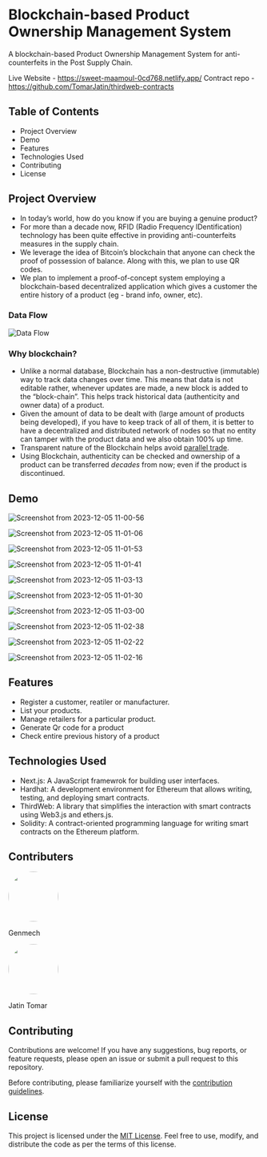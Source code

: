 # Blockchain-based Product Ownership Management System

A blockchain-based Product Ownership Management System for anti-counterfeits in the Post Supply Chain.

Live Website - https://sweet-maamoul-0cd768.netlify.app/
Contract repo - https://github.com/TomarJatin/thirdweb-contracts

## Table of Contents

- Project Overview
- Demo
- Features
- Technologies Used
- Contributing
- License


## Project Overview <a name="description"></a>
+ In today’s world, how do you know if you are buying a genuine product?
+ For more than a decade now, RFID (Radio Frequency IDentification) technology has been quite effective in providing anti-counterfeits measures in the supply chain.
+ We leverage the idea of Bitcoin’s blockchain that anyone can check the proof of possession of balance. Along with this, we plan to use QR codes.
+ We plan to implement a proof-of-concept system employing a blockchain-based decentralized application which gives a customer the entire history of a product (eg - brand info, owner, etc).

### Data Flow
![Data Flow](https://imgur.com/VGIPtDU.png)

### Why blockchain? <a name="why_blockchain"></a>
+ Unlike a normal database, Blockchain has a non-destructive (immutable) way to track data changes over time. This means that data is not editable rather, whenever updates are made, a new block is added to the “block-chain”. This helps track historical data (authenticity and owner data) of a product.
+ Given the amount of data to be dealt with (large amount of products being developed), if you have to keep track of all of them, it is better to have a decentralized and distributed network of nodes so that no entity can tamper with the product data and we also obtain 100% up time.
+ Transparent nature of the Blockchain helps avoid [parallel trade](https://en.wikipedia.org/wiki/Parallel_import).
+ Using Blockchain, authenticity can be checked and ownership of a product can be transferred _decades_ from now; even if the product is discontinued.

## Demo


![Screenshot from 2023-12-05 11-00-56](https://github.com/TomarJatin/fake-product-detection-client/assets/91650461/2f4fb134-96a9-426b-b257-419310e56c5a)
  
![Screenshot from 2023-12-05 11-01-06](https://github.com/TomarJatin/fake-product-detection-client/assets/91650461/9ae8ed1e-f404-4dd7-b61b-c225aac87f66)

![Screenshot from 2023-12-05 11-01-53](https://github.com/TomarJatin/fake-product-detection-client/assets/91650461/ca49511f-e655-4c10-a38f-38620e2fbf79)

![Screenshot from 2023-12-05 11-01-41](https://github.com/TomarJatin/fake-product-detection-client/assets/91650461/b0ed96b2-d3e1-479d-8bc5-24725afe8948)

![Screenshot from 2023-12-05 11-03-13](https://github.com/TomarJatin/fake-product-detection-client/assets/91650461/3549aad0-d41a-476f-925e-63b6687f650f)

![Screenshot from 2023-12-05 11-01-30](https://github.com/TomarJatin/fake-product-detection-client/assets/91650461/43ea996a-2167-439e-ac33-8cbe5038e82a)

![Screenshot from 2023-12-05 11-03-00](https://github.com/TomarJatin/fake-product-detection-client/assets/91650461/b8cb2942-d0f1-4f70-94cc-afa3af2511c6)

![Screenshot from 2023-12-05 11-02-38](https://github.com/TomarJatin/fake-product-detection-client/assets/91650461/98f37c9a-6116-4e56-8313-a7fd97b8fae6)

![Screenshot from 2023-12-05 11-02-22](https://github.com/TomarJatin/fake-product-detection-client/assets/91650461/f73555ff-af0f-477f-b560-d673c5d5cb3c)

![Screenshot from 2023-12-05 11-02-16](https://github.com/TomarJatin/fake-product-detection-client/assets/91650461/357aeb2a-395f-493e-833c-706fb9b19cba)







## Features

- Register a customer, reatiler or manufacturer.
- List your products.
- Manage retailers for a particular product.
- Generate Qr code for a product
- Check entire previous history of a product

## Technologies Used

- Next.js: A JavaScript framewrok for building user interfaces.
- Hardhat: A development environment for Ethereum that allows writing, testing, and deploying smart contracts.
- ThirdWeb: A library that simplifies the interaction with smart contracts using Web3.js and ethers.js.
- Solidity: A contract-oriented programming language for writing smart contracts on the Ethereum platform.

## Contributers
<div>
  <a href="https://github.com/GenMech">
    <img src="https://avatars.githubusercontent.com/u/85284840?v=4" style="border-radius: 80px; width: 100px; height: 100px;" />
  </a>
  <p>Genmech</p>
  <a href="https://github.com/TomarJatin">
    <img src="https://avatars.githubusercontent.com/u/91650461?v=4" style="border-radius: 80px; width: 100px; height: 100px;" />
  </a>
<p>Jatin Tomar</p>
</div>


## Contributing

Contributions are welcome! If you have any suggestions, bug reports, or feature requests, please open an issue or submit a pull request to this repository.

Before contributing, please familiarize yourself with the [contribution guidelines](CONTRIBUTING.md).

## License

This project is licensed under the [MIT License](LICENSE). Feel free to use, modify, and distribute the code as per the terms of this license.
